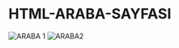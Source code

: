 # HTML-ARABA-SAYFASI
![ARABA 1](https://user-images.githubusercontent.com/55752233/155996708-85c3722b-c189-48c9-8e5a-b569d87f51fa.png)
![ARABA2](https://user-images.githubusercontent.com/55752233/155996952-b9fe14bd-eae8-4922-a157-3f07cd14b129.png)
